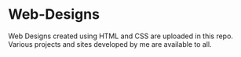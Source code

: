# Web-Designs
Web Designs created using HTML and CSS are uploaded in this repo. Various projects and sites developed by me are available to all.
